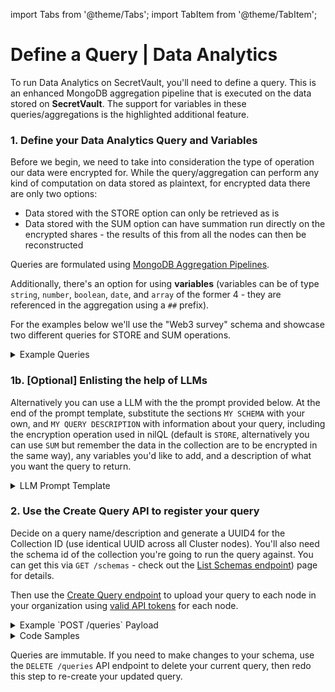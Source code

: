 import Tabs from '@theme/Tabs';
import TabItem from '@theme/TabItem';

# Define a Query | Data Analytics

To run Data Analytics on SecretVault, you'll need to define a query. This is an enhanced MongoDB aggregation pipeline that is executed on the data stored on **SecretVault**. The support for variables in these queries/aggregations is the highlighted additional feature.


### 1. Define your Data Analytics Query and Variables

Before we begin, we need to take into consideration the type of operation our data were encrypted for. While the query/aggregation can perform any kind of computation
on data stored as plaintext, for encrypted data there are only two options:
- Data stored with the STORE option can only be retrieved as is
- Data stored with the SUM option can have summation run directly on the encrypted shares - the results of this from all the nodes can then be reconstructed

Queries are formulated using [MongoDB Aggregation Pipelines](https://www.mongodb.com/docs/manual/core/aggregation-pipeline/).

Additionally, there's an option for using **variables** (variables can be of type `string`, `number`, `boolean`, `date`, and `array` of the former 4 - they are referenced in the aggregation using a `##` prefix).

For the examples below we'll use the "Web3 survey" schema and showcase two different queries for STORE and SUM operations.

<details>
<summary>Example Queries</summary>

<Tabs>
<TabItem value="store schema" label="Store Schema">

```python reference showGithubLink
https://github.com/NillionNetwork/secretvaults-py/blob/main/examples/store_encryption/schema_store.json
```

</TabItem> 
<TabItem value="store query" label="Store Query">
This query returns the years in web3 of the users that gave the top 3 ratings.
```python reference showGithubLink
https://github.com/NillionNetwork/secretvaults-py/blob/main/examples/store_encryption/query_store_no_vars.json
```

</TabItem>
<TabItem value="sum schema" label="Sum Schema">

```python reference showGithubLink
https://github.com/NillionNetwork/secretvaults-py/blob/main/examples/sum_encryption/schema_sum.json
```

</TabItem> 
<TabItem value="sum query" label="Sum Query w/ variables">
THis query returns sum of years in web3 and count of users that have answered question x (a variable)
```python reference showGithubLink
https://github.com/NillionNetwork/secretvaults-py/blob/main/examples/sum_encryption/query_sum_with_vars.json
```

</TabItem>
</Tabs>
</details>





### 1b. [Optional] Enlisting the help of LLMs

Alternatively you can use a LLM with the the prompt provided below. At the end of the prompt template, substitute the sections `MY SCHEMA` with your own, and `MY QUERY DESCRIPTION` with information about your query, including the encryption operation used in nilQL (default is `STORE`, alternatively you can use `SUM` but remember the data in the collection are to be encrypted in the same way), any variables you'd like to add, and a description of what you want the query to return.

<details>
<summary>LLM Prompt Template</summary>

```
TASK:
- For the data described by the json schema found below (MY SCHEMA), build a Mongo Aggregation pipeline using as example
the query examples provided (EXAMPLE QUERIES that are setup against EXAMPLE SCHEMA - adjust for MY SCHEMA), the QUERY
SETUP HINTS/GUIDE and MY QUERY DESCRIPTION

EXAMPLE SCHEMA FOR THE EXAMPLE QUERIES:
{
  "$schema": "http://json-schema.org/draft-07/schema#",
  "title": "Web3 Experience Survey",
  "type": "array",
  "items": {
    "type": "object",
    "properties": {
      "_id": {
        "type": "string",
        "format": "uuid",
        "coerce": true
      },
      "years_in_web3": {
        "type": "object",
        "properties": {
          "%share": {
            "type": "string"
          }
        },
        "required": ["%share"]
      },
      "responses": {
        "type": "array",
        "items": {
          "type": "object",
          "properties": {
            "rating": {
              "type": "integer",
              "minimum": 1,
              "maximum": 5
            },
            "question_number": {
              "type": "integer",
              "minimum": 1
            }
          },
          "required": ["rating", "question_number"]
        },
        "minItems": 1
      }
    },
    "required": ["_id", "years_in_web3", "responses"]
  }
}

EXAMPLE QUERIES:
> Example for store encryption and no variables
{
    "variables": {},
    "pipeline":
        [
          {
            "$unwind": "$responses"
          },
          {
            "$group": {
              "_id": "$_id",
              "avg_rating": { "$avg": "$responses.rating" },
              "years_in_web3": { "$first": "$years_in_web3" }
            }
          },
          {
            "$sort": { "avg_rating": -1 }
          },
          {
            "$limit": 3
          },
          {
            "$project": {
              "_id": 1,
              "years_in_web3": {
                "%share": "$years_in_web3.%share"
              },
              "avg_rating": 1
            }
          }
        ]
    }

> Example with sum encryption and variables
{
    "variables": {
        "question_number": {
            "type": "number",
            "description": "The target question"
        }
    },
    "pipeline":
        [
          {
            "$match": {
              "responses.question_number": "##question_number"
            }
          },
          {
            "$group": {
              "_id": null,
              "total_years": { "$sum": "$years_in_web3.%share" },
              "count": { "$sum": 1 }
            }
          },
          {
            "$project": {
              "_id": 0,
              "sum_years_in_web3": {
                "%share": {
                  "$mod": [
                    "$total_years",
                    { "$add": [{ "$pow": [2, 32] }, 15] }
                  ]
                }
              },
              "user_count": "$count"
            }
          }
        ]
    }

QUERY SETUP HINTS/GUIDE:
- consider these working example
- any field in the schema that has %share under it, is encrypted and should be handled as in the examples depending if
we're using store encryption or sum encryption (note the mod operation in the sum example, it has to be exactly that
for sum encryption)
- consider the format of the output regarding fields with %share, it should be nested like in the examples
- if variables are mentioned, populate the variables field in the query like in the example with variables, and use the
variable fields inside the pipeline prefixed with ## like in the example with variables

=======================================================================================================================

MY QUERY DESCRIPTION:
- Encryption type: Store
- Variables: None
- Desired outcome: For each user, get the number of responses they gave, and return the count of responses and years
they spent in web3. Get the top 5 by number of responses.

MY SCHEMA:
{
  "$schema": "http://json-schema.org/draft-07/schema#",
  "title": "Web3 Experience Survey",
  "type": "array",
  "items": {
    "type": "object",
    "properties": {
      "_id": {
        "type": "string",
        "format": "uuid",
        "coerce": true
      },
      "years_in_web3": {
        "type": "object",
        "properties": {
          "%share": {
            "type": "string"
          }
        },
        "required": ["%share"]
      },
      "responses": {
        "type": "array",
        "items": {
          "type": "object",
          "properties": {
            "rating": {
              "type": "integer",
              "minimum": 1,
              "maximum": 5
            },
            "question_number": {
              "type": "integer",
              "minimum": 1
            }
          },
          "required": ["rating", "question_number"]
        },
        "minItems": 1
      }
    },
    "required": ["_id", "years_in_web3", "responses"]
  }
}

```

</details>



### 2. Use the Create Query API to register your query

Decide on a query name/description and generate a UUID4 for the Collection ID (use identical UUID across all Cluster nodes). You'll also need the schema id of the collection you're going to run the query against. You can get this via `GET /schemas` - check out the [List Schemas endpoint](../../api/nildb/get-schemas.api.mdx)) page for details.

Then use the [Create Query endpoint](../../api/nildb/add-query.api.mdx) to upload your query to each node in your organization using [valid API tokens](/build/secretVault-secretDataAnalytics/generate-tokens) for each node.

<details>
<summary>Example `POST /queries` Payload</summary>

```json
{
   "_id": "21b9911a-37c1-4626-8863-e465eXXXXXXX",
   "name": "Returns sum of years_in_web3 and count of users that have answered question X",
   "schema": "9b22147f-d6d5-40f1-927d-96c08XXXXXXXX",
   "variables": {
   "question_number": {
      "type": "number",
      "description": "The target question"
    }
  },
  "pipeline":
      [
        {
          "$match": {
            "responses.question_number": "##question_number"
          }
        },
        {
          "$group": {
            "_id": null,
            "total_years": { "$sum": "$years_in_web3.%share" },
            "count": { "$sum": 1 }
          }
        },
        {
          "$project": {
            "_id": 0,
            "sum_years_in_web3": {
              "%share": {
                "$mod": [
                  "$total_years",
                  { "$add": [{ "$pow": [2, 32] }, 15] }
                ]
              }
            },
            "user_count": "$count"
          }
        }
      ]
}
```

</details>

<details>
<summary>Code Samples</summary>

<Tabs>
<TabItem value="python" label="Python">

```python reference showGithubLink
https://github.com/NillionNetwork/blind-module-examples/blob/main/nildb/secretvault_python/nildb_api.py#L113-L137
```

</TabItem> 
<TabItem value="wrapper-py" label="Python (with wrapper)">

### Install secretvaults

```bash
pip install secretvaults
```

### Run the query_create script

```bash
python3 query_create.py
```

<Tabs>
  <TabItem value="createQuery" label="query_create.py">
```python reference showGithubLink
https://github.com/NillionNetwork/secretvaults-py/blob/main/examples/store_encryption/query_create.py
```
</TabItem>
  <TabItem value="orgConfig" label="org_config.py">
```python reference showGithubLink
https://github.com/NillionNetwork/secretvaults-py/blob/main/examples/org_config.py
```
</TabItem>
</Tabs>

</TabItem>

</Tabs>
</details>

Queries are immutable. If you need to make changes to your schema, use the `DELETE /queries` API endpoint to delete your current query, then redo this step to re-create your updated query.
